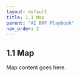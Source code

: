 ```yaml
---
layout: default
title: 1.1 Map
parent: "AI RMF Playbook"
nav_order: 2
---
```


## 1.1 Map

Map content goes here.
